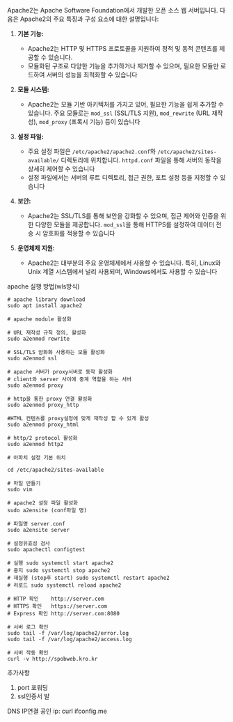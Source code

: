 Apache2는 Apache Software Foundation에서 개발한 오픈 소스 웹 서버입니다. 다음은 Apache2의 주요 특징과 구성 요소에 대한 설명입니다:

1. **기본 기능:**
    
    - Apache2는 HTTP 및 HTTPS 프로토콜을 지원하여 정적 및 동적 콘텐츠를 제공할 수 있습니다.
    - 모듈화된 구조로 다양한 기능을 추가하거나 제거할 수 있으며, 필요한 모듈만 로드하여 서버의 성능을 최적화할 수 있습니다
2. **모듈 시스템:**
    
    - Apache2는 모듈 기반 아키텍처를 가지고 있어, 필요한 기능을 쉽게 추가할 수 있습니다. 주요 모듈로는 `mod_ssl` (SSL/TLS 지원), `mod_rewrite` (URL 재작성), `mod_proxy` (프록시 기능) 등이 있습니다
3. **설정 파일:**
    
    - 주요 설정 파일은 `/etc/apache2/apache2.conf`와 `/etc/apache2/sites-available/` 디렉토리에 위치합니다. `httpd.conf` 파일을 통해 서버의 동작을 상세히 제어할 수 있습니다
    - 설정 파일에서는 서버의 루트 디렉토리, 접근 권한, 포트 설정 등을 지정할 수 있습니다
4. **보안:**
    
    - Apache2는 SSL/TLS를 통해 보안을 강화할 수 있으며, 접근 제어와 인증을 위한 다양한 모듈을 제공합니다. `mod_ssl`을 통해 HTTPS를 설정하여 데이터 전송 시 암호화를 적용할 수 있습니다
5. **운영체제 지원:**
    
    - Apache2는 대부분의 주요 운영체제에서 사용할 수 있습니다. 특히, Linux와 Unix 계열 시스템에서 널리 사용되며, Windows에서도 사용할 수 있습니다



apache 실행 방법(wls방식)

```
# apache library download
sudo apt install apache2

# apache module 활성화

# URL 재작성 규칙 정의, 활성화
sudo a2enmod rewrite

# SSL/TLS 암화화 사용하는 모듈 활성화
sudo a2enmod ssl

# apache 서버가 proxy서버로 동작 활성화 
# client와 server 사이에 중계 역할을 하는 서버
sudo a2enmod proxy

# http을 통한 proxy 연결 활성화
sudo a2enmod proxy_http

#HTML 컨텐츠를 proxy설정에 맞게 재작성 할 수 있게 활성
sudo a2enmod proxy_html

# http/2 protocol 활성화
sudo a2enmod http2

```

```
# 아파치 설정 기본 위치

cd /etc/apache2/sites-available

# 파일 만들기
sudo vim 

# apache2 설정 파일 활성화
sudo a2ensite (conf파일 명)

# 파일명 server.conf
sudo a2ensite server

# 설정유효성 검사
sudo apachectl configtest

# 실행 sudo systemctl start apache2 
# 중지 sudo systemctl stop apache2 
# 재실행 (stop후 start) sudo systemctl restart apache2 
# 리로드 sudo systemctl reload apache2

# HTTP 확인    http://server.com 
# HTTPS 확인   https://server.com 
# Express 확인 http://server.com:8080

# 서버 로그 확인
sudo tail -f /var/log/apache2/error.log
sudo tail -f /var/log/apache2/access.log

# 서버 작동 확인
curl -v http://spobweb.kro.kr
```

추가사항
1. port 포워딩
2. ssl인증서 발


DNS IP연결 공인 ip: curl ifconfig.me